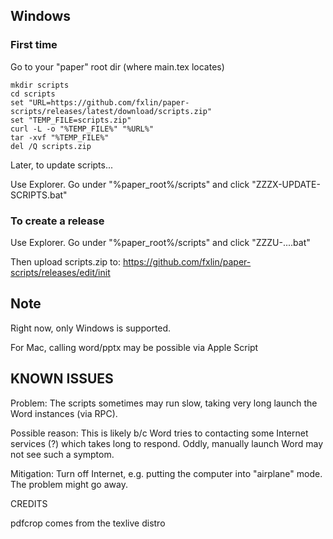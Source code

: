 ## Windows

### First time

Go to your "paper" root dir (where main.tex locates)

```
mkdir scripts
cd scripts
set "URL=https://github.com/fxlin/paper-scripts/releases/latest/download/scripts.zip"
set "TEMP_FILE=scripts.zip"
curl -L -o "%TEMP_FILE%" "%URL%"
tar -xvf "%TEMP_FILE%"
del /Q scripts.zip
```
Later, to update scripts...

Use Explorer. Go under "%paper_root%/scripts" and click "ZZZX-UPDATE-SCRIPTS.bat"


### To create a release 

Use Explorer. Go under "%paper_root%/scripts" and click "ZZZU-....bat"

Then upload scripts.zip to: 
https://github.com/fxlin/paper-scripts/releases/edit/init


## Note 

Right now, only Windows is supported. 

For Mac, calling word/pptx may be possible via Apple Script


## KNOWN ISSUES

Problem: 
The scripts sometimes may run slow, taking very long launch the Word instances (via RPC). 

Possible reason: 
This is likely b/c Word tries to contacting some Internet services (?) which takes long to respond. 
Oddly, manually launch Word may not see such a symptom. 

Mitigation: 
Turn off Internet, e.g. putting the computer into "airplane" mode. The problem might go away. 



CREDITS

pdfcrop comes from the texlive distro